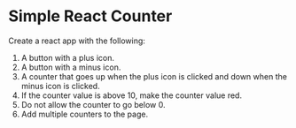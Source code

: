 # Simple React Counter

Create a react app with the following:
1. A button with a plus icon.
2. A button with a minus icon.
3. A counter that goes up when the plus icon is clicked and down when the minus icon is clicked.
4. If the counter value is above 10, make the counter value red.
5. Do not allow the counter to go below 0.
6. Add multiple counters to the page. 
